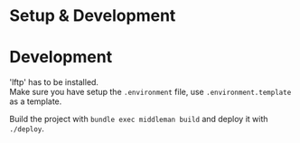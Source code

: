 # Setup & Development

# Development
'lftp' has to be installed.  
Make sure you have setup the `.environment` file, use `.environment.template` as a template.

Build the project with `bundle exec middleman build` and deploy it with `./deploy`.
